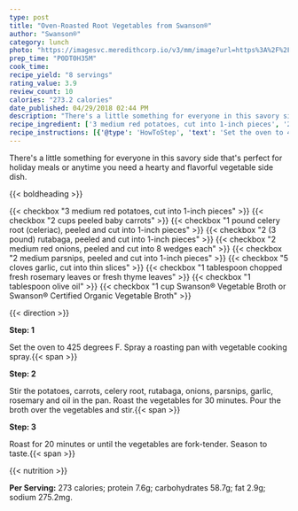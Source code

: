 ```yaml
---
type: post
title: "Oven-Roasted Root Vegetables from Swanson®"
author: "Swanson®"
category: lunch
photo: "https://imagesvc.meredithcorp.io/v3/mm/image?url=https%3A%2F%2Fimages.media-allrecipes.com%2Fuserphotos%2F2417872.jpg"
prep_time: "P0DT0H35M"
cook_time: 
recipe_yield: "8 servings"
rating_value: 3.9
review_count: 10
calories: "273.2 calories"
date_published: 04/29/2018 02:44 PM
description: "There's a little something for everyone in this savory side that's perfect for holiday meals or anytime you need a hearty and flavorful vegetable side dish."
recipe_ingredient: ['3 medium red potatoes, cut into 1-inch pieces', '2 cups peeled baby carrots', '1 pound celery root (celeriac), peeled and cut into 1-inch pieces ', '2 (3 pound) rutabaga, peeled and cut into 1-inch pieces ', '2 medium red onions, peeled and cut into 8 wedges each', '2 medium parsnips, peeled and cut into 1-inch pieces', '5 cloves garlic, cut into thin slices', '1 tablespoon chopped fresh rosemary leaves or fresh thyme leaves', '1 tablespoon olive oil', '1 cup Swanson® Vegetable Broth or Swanson® Certified Organic Vegetable Broth']
recipe_instructions: [{'@type': 'HowToStep', 'text': 'Set the oven to 425 degrees F. Spray a roasting pan with vegetable cooking spray.\n'}, {'@type': 'HowToStep', 'text': 'Stir the potatoes, carrots, celery root, rutabaga, onions, parsnips, garlic, rosemary and oil in the pan. Roast the vegetables for 30 minutes. Pour the broth over the vegetables and stir.\n'}, {'@type': 'HowToStep', 'text': 'Roast for 20 minutes or until the vegetables are fork-tender. Season to taste.\n'}]
---
```


There's a little something for everyone in this savory side that's perfect for holiday meals or anytime you need a hearty and flavorful vegetable side dish. 

{{< boldheading >}}

{{< checkbox "3 medium red potatoes, cut into 1-inch pieces" >}}
{{< checkbox "2 cups peeled baby carrots" >}}
{{< checkbox "1 pound celery root (celeriac), peeled and cut into 1-inch pieces" >}}
{{< checkbox "2 (3 pound) rutabaga, peeled and cut into 1-inch pieces" >}}
{{< checkbox "2 medium red onions, peeled and cut into 8 wedges each" >}}
{{< checkbox "2 medium parsnips, peeled and cut into 1-inch pieces" >}}
{{< checkbox "5 cloves garlic, cut into thin slices" >}}
{{< checkbox "1 tablespoon chopped fresh rosemary leaves or fresh thyme leaves" >}}
{{< checkbox "1 tablespoon olive oil" >}}
{{< checkbox "1 cup Swanson® Vegetable Broth or Swanson® Certified Organic Vegetable Broth" >}}


{{< direction >}}

**Step: 1**

Set the oven to 425 degrees F. Spray a roasting pan with vegetable cooking spray.{{< span >}}

**Step: 2**

Stir the potatoes, carrots, celery root, rutabaga, onions, parsnips, garlic, rosemary and oil in the pan. Roast the vegetables for 30 minutes. Pour the broth over the vegetables and stir.{{< span >}}

**Step: 3**

Roast for 20 minutes or until the vegetables are fork-tender. Season to taste.{{< span >}}

{{< nutrition >}}

**Per Serving:** 273 calories; protein 7.6g; carbohydrates 58.7g; fat 2.9g; sodium 275.2mg.